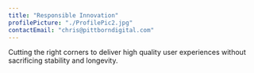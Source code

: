 ```yaml
---
title: "Responsible Innovation"
profilePicture: "./ProfilePic2.jpg"
contactEmail: "chris@pittborndigital.com"
---
```


Cutting the right corners to deliver high quality user experiences without sacrificing stability and longevity.

